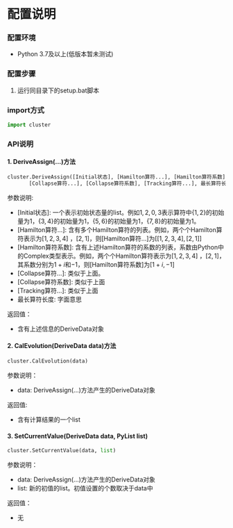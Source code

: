 # 配置说明

### 配置环境

* Python 3.7及以上(低版本暂未测试)

### 配置步骤

1. 运行同目录下的setup.bat脚本

### import方式

```python
import cluster
```

### API说明

#### 1. DeriveAssign(...)方法

```python
cluster.DeriveAssign([Initial状态], [Hamilton算符...], [Hamilton算符系数], 
       [Collapse算符...], [Collapse算符系数], [Tracking算符...], 最长算符长度)
```

参数说明: 

* \[Initial状态\]: 一个表示初始状态量的list。例如$1,2,0,3$表示算符中$\{1,2\}$的初始量为1，$\{3,4\}$的初始量为1，$\{5,6\}$的初始量为1，$\{7,8\}$的初始量为1。
* \[Hamilton算符...\]: 含有多个Hamilton算符的列表。例如，两个个Hamilton算符表示为$[1,2,3,4]$ ，$[2,1]$，则\[Hamilton算符...\]为$[[1,2,3,4],[2,1]]$
* \[Hamilton算符系数\]: 含有上述Hamilton算符的系数的列表，系数由Python中的Complex类型表示。例如，两个个Hamilton算符表示为$[1,2,3,4]$ ，$[2,1]$，其系数分别为$1+i$和$-1$，则\[Hamilton算符系数\]为$[1+i,-1]$
* \[Collapse算符...\]: 类似于上面。
* \[Collapse算符系数\]: 类似于上面
* \[Tracking算符...\]: 类似于上面
* 最长算符长度: 字面意思

返回值：

* 含有上述信息的DeriveData对象

#### 2. CalEvolution(DeriveData data)方法

```python
cluster.CalEvolution(data)
```

参数说明：

* data: DeriveAssign(...)方法产生的DeriveData对象

返回值: 

* 含有计算结果的一个list

#### 3. SetCurrentValue(DeriveData data, PyList list)

```python
cluster.SetCurrentValue(data, list)
```

参数说明：

* data: DeriveAssign(...)方法产生的DeriveData对象
* list: 新的初值的list。初值设置的个数取决于data中

返回值：

* 无

